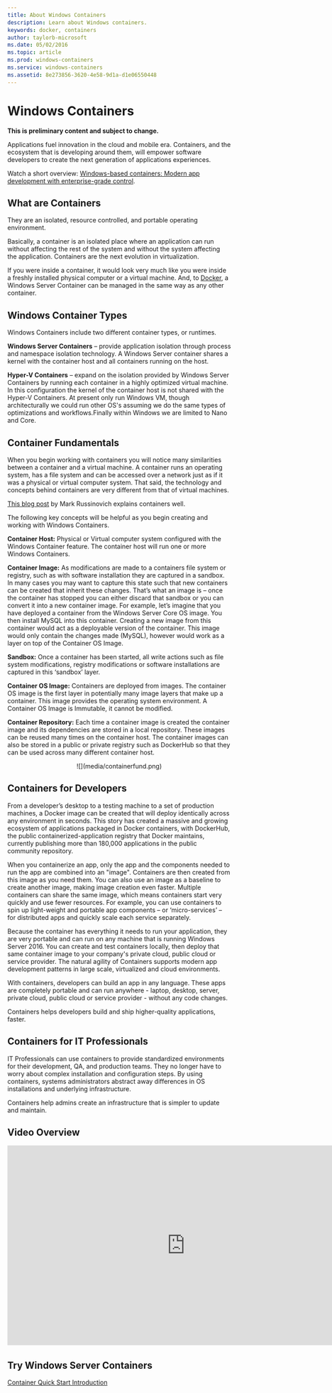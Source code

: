 ```yaml
---
title: About Windows Containers
description: Learn about Windows containers.
keywords: docker, containers
author: taylorb-microsoft
ms.date: 05/02/2016
ms.topic: article
ms.prod: windows-containers
ms.service: windows-containers
ms.assetid: 8e273856-3620-4e58-9d1a-d1e06550448
---
```


# Windows Containers

**This is preliminary content and subject to change.** 

Applications fuel innovation in the cloud and mobile era. Containers, and the ecosystem that is developing around them, will empower software developers to create the next generation of applications experiences.

Watch a short overview: [Windows-based containers: Modern app development with enterprise-grade control](https://youtu.be/Ryx3o0rD5lY).

## What are Containers

They are an isolated, resource controlled, and portable operating environment.

Basically, a container is an isolated place where an application can run without affecting the rest of the system and without the system affecting the application. Containers are the next evolution in virtualization.

If you were inside a container, it would look very much like you were inside a freshly installed physical computer or a virtual machine. And, to [Docker](https://www.docker.com/), a Windows Server Container can be managed in the same way as any other container.

## Windows Container Types

Windows Containers include two different container types, or runtimes.

**Windows Server Containers** – provide application isolation through process and namespace isolation technology. A Windows Server container shares a kernel with the container host and all containers running on the host.

**Hyper-V Containers** – expand on the isolation provided by Windows Server Containers by running each container in a highly optimized virtual machine. In this configuration the kernel of the container host is not shared with the Hyper-V Containers. At present only run Windows VM, though architecturally we could run other OS's assuming we do the same types of optimizations and workflows.Finally within Windows we are limited to Nano and Core.


## Container Fundamentals

When you begin working with containers you will notice many similarities between a container and a virtual machine. A container runs an operating system, has a file system and can be accessed over a network just as if it was a physical or virtual computer system. That said, the technology and concepts behind containers are very different from that of virtual machines.  

[This blog post](http://azure.microsoft.com/blog/2015/08/17/containers-docker-windows-and-trends/) by Mark Russinovich explains containers well.

The following key concepts will be helpful as you begin creating and working with Windows Containers. 

**Container Host:** Physical or Virtual computer system configured with the Windows Container feature. The container host will run one or more Windows Containers.

**Container Image:** As modifications are made to a containers file system or registry, such as with software installation they are captured in a sandbox.  In many cases you may want to capture this state such that new containers can be created that inherit these changes. That’s what an image is – once the container has stopped you can either discard that sandbox or you can convert it into a new container image. For example, let’s imagine that you have deployed a container from the Windows Server Core OS image. You then install MySQL into this container. Creating a new image from this container would act as a deployable version of the container. This image would only contain the changes made (MySQL), however would work as a layer on top of the Container OS Image.

**Sandbox:** Once a container has been started, all write actions such as file system modifications, registry modifications or software installations are captured in this ‘sandbox’ layer.  
 
**Container OS Image:** Containers are deployed from images. The container OS image is the first layer in potentially many image layers that make up a container. This image provides the operating system environment. A Container OS Image is Immutable, it cannot be modified.

**Container Repository:** Each time a container image is created the container image and its dependencies are stored in a local repository. These images can be reused many times on the container host. The container images can also be stored in a public or private registry  such as DockerHub so that they can be used across many different container host.

<center>![](media/containerfund.png)</center>

## Containers for Developers

From a developer’s desktop to a testing machine to a set of production machines, a Docker image can be created that will deploy identically across any environment in seconds. This story has created a massive and growing ecosystem of applications packaged in Docker containers, with DockerHub, the public containerized-application registry that Docker maintains, currently publishing more than 180,000 applications in the public community repository.  

When you containerize an app, only the app and the components needed to run the app are combined into an "image". Containers are then created from this image as you need them. You can also use an image as a baseline to create another image, making image creation even faster.  Multiple containers can share the same image, which means containers start very quickly and use fewer resources. For example, you can use containers to spin up light-weight and portable app components – or ‘micro-services’ – for distributed apps and quickly scale each service separately.

Because the container has everything it needs to run your application, they are very portable and can run on any machine that is running Windows Server 2016. You can create and test containers locally, then deploy that same container image to your company's private cloud, public cloud or service provider. The natural agility of Containers supports modern app development patterns in large scale, virtualized and cloud environments.

With containers, developers can build an app in any language. These apps are completely portable and can run anywhere - laptop, desktop, server, private cloud, public cloud or service provider - without any code changes.  

Containers helps developers build and ship higher-quality applications, faster.

## Containers for IT Professionals ##

IT Professionals can use containers to provide standardized environments for their development, QA, and production teams. They no longer have to worry about complex installation and configuration steps. By using containers, systems administrators abstract away differences in OS installations and underlying infrastructure.

Containers help admins create an infrastructure that is simpler to update and maintain.

## Video Overview

<iframe 
src="https://channel9.msdn.com/Blogs/containers/Containers-101-with-Microsoft-and-Docker/player" width="800" height="450" allowFullScreen="true" frameBorder="0" scrolling="no"></iframe>


## Try Windows Server Containers

[Container Quick Start Introduction](../quick_start/quick_start.md)

